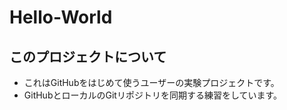 Hello-World
===========

このプロジェクトについて
-------------------------------
* これはGitHubをはじめて使うユーザーの実験プロジェクトです。
* GitHubとローカルのGitリポジトリを同期する練習をしています。
